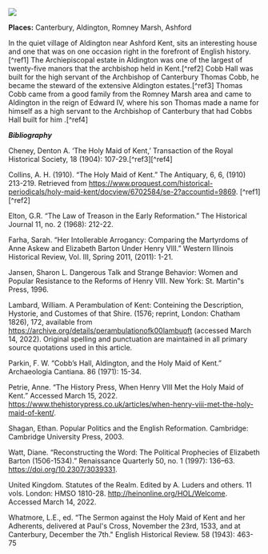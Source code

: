 
<a href="https://dev.visual-essays.app"><img src="https://dev-visual-essays.netlify.app/images/ve-button.png"></a>
<param ve-config title="The Maid of Kent: Elizabeth Barton" author="Amber Potter" layout="vtl" 
banner="https://upload.wikimedia.org/wikipedia/commons/4/4d/Atlas_Van_der_Hagen-KW1049B11_014-CANTIUM_Vernacule_KENT.jpeg">

<param ve-entity eid="Q29303" aliases="Canterbury">
<param ve-entity eid="Q921173" aliases="Aldington">
<param ve-entity eid="Q1506093" aliases="Romney Marsh">
<param ve-entity eid="Q725261" aliases="Ashford">
 
**Places:** Canterbury, Aldington, Romney Marsh, Ashford  
<param ve-image url="https://upload.wikimedia.org/wikipedia/commons/1/1c/James_Neagle_-_Elizabeth_Barton%2C_Commonly_called_The_Holy_Maid_of_Kent%2C_Practicing_her_Impositions_-_B2014.26.21_-_Yale_Center_for_British_Art.jpg" attribution="UJames Neagle, CC0, via Wikimedia Commons">

In the quiet village of Aldington near Ashford Kent, sits an interesting house and one that was on one occasion right in the forefront of English history.[^ref1]  The Archiepiscopal estate in Aldington was one of the largest of twenty-five manors that the archbishop held in Kent.[^ref2] Cobb Hall was built for the high servant of the Archbishop of Canterbury <param ve-image url="https://upload.wikimedia.org/wikipedia/commons/d/d9/William_Warham.jpg" attribution="After Hans Holbein the Younger, Public domain, via Wikimedia Commons"> Thomas Cobb, he became the steward of the extensive Aldington estates.[^ref3]  Thomas Cobb came from a good family from the Romney Marsh area and came to Aldington in the reign of Edward IV, where his son Thomas made a name for himself as a high servant to the Archbishop of Canterbury that had Cobbs Hall built for him <param ve-image url="https://upload.wikimedia.org/wikipedia/commons/a/af/Cobbs_Hall_Aldington_Kent_Geograph-2117504-by-David-Anstiss.jpg" attribution="David Anstiss / Cobb's Hall"> .[^ref4]



***Bibliography***

Cheney, Denton A. ‘The Holy Maid of Kent,’ Transaction of the Royal Historical Society, 18 (1904): 107-29.[^ref3][^ref4]

Collins, A. H. (1910). “The Holy Maid of Kent.” The Antiquary, 6, 6, (1910) 213-219. Retrieved from https://www.proquest.com/historical-periodicals/holy-maid-kent/docview/6702584/se-2?accountid=9869. [^ref1][^ref2]

Elton, G.R. “The Law of Treason in the Early Reformation.” The Historical Journal 11, no. 2 (1968): 212-22. 

Farha, Sarah. “Her Intollerable Arrogancy: Comparing the Martyrdoms of Anne Askew and Elizabeth Barton Under Henry VIII.” Western Illinois Historical Review, Vol. III, Spring 2011, (2011): 1-21.

Jansen, Sharon L. Dangerous Talk and Strange Behavior: Women and Popular Resistance to the Reforms of Henry VIII. New York: St. Martin‟s Press, 1996.

Lambard, William. A Perambulation of Kent: Conteining the Description, Hystorie, and Customes of that Shire. (1576; reprint, London: Chatham 1826), 172, available from https://archive.org/details/perambulationofk00lambuoft (accessed March 14, 2022). Original spelling and punctuation are maintained in all primary source quotations used in this article.

Parkin, F. W. “Cobb’s Hall, Aldington, and the Holy Maid of Kent.” Archaeologia Cantiana. 86 (1971): 15-34. 

Petrie, Anne. “The History Press, When Henry VIII Met the Holy Maid of Kent.” Accessed March 15, 2022. https://www.thehistorypress.co.uk/articles/when-henry-viii-met-the-holy-maid-of-kent/.

Shagan, Ethan. Popular Politics and the English Reformation. Cambridge: Cambridge University Press, 2003.

Watt, Diane. “Reconstructing the Word: The Political Prophecies of Elizabeth Barton (1506-1534).” Renaissance Quarterly 50, no. 1 (1997): 136–63. https://doi.org/10.2307/3039331.

United Kingdom. Statutes of the Realm. Edited by A. Luders and others. 11 vols. London: HMSO 1810-28. http://heinonline.org/HOL/Welcome. Accessed March 14, 2022.

Whatmore, L.E., ed. “The Sermon against the Holy Maid of Kent and her Adherents, delivered at Paul's Cross, November the 23rd, 1533, and at Canterbury, December the 7th." English Historical Review. 58 (1943): 463-75
